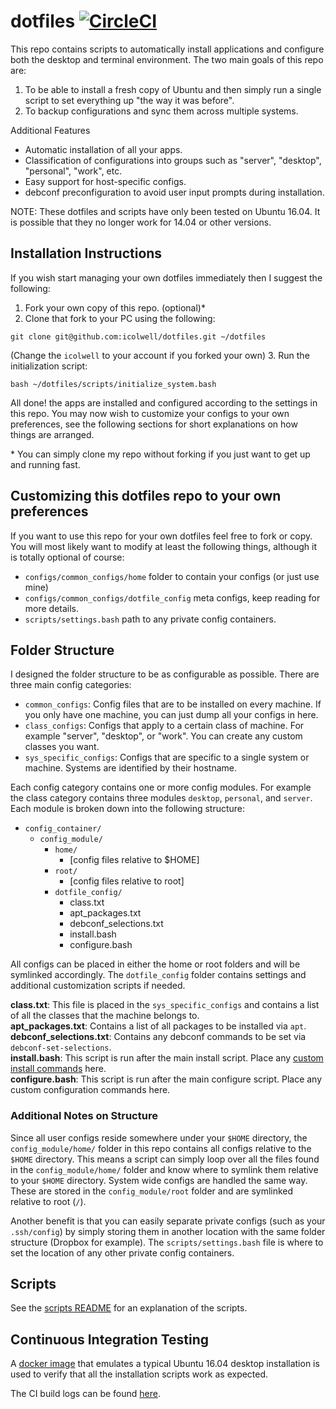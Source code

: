 # dotfiles [![CircleCI](https://circleci.com/gh/icolwell/dotfiles.svg?style=svg)](https://circleci.com/gh/icolwell/dotfiles)

This repo contains scripts to automatically install applications and configure
both the desktop and terminal environment. The two main goals of this repo are:
1. To be able to install a fresh copy of Ubuntu and then simply run a single
script to set everything up "the way it was before".
2. To backup configurations and sync them across multiple systems.

Additional Features
- Automatic installation of all your apps.
- Classification of configurations into groups such as "server", "desktop",
"personal", "work", etc.
- Easy support for host-specific configs.
- debconf preconfiguration to avoid user input prompts during installation.

NOTE: These dotfiles and scripts have only been tested on Ubuntu 16.04. It is
possible that they no longer work for 14.04 or other versions.

## Installation Instructions

If you wish start managing your own dotfiles immediately then I suggest the
following:

1. Fork your own copy of this repo. (optional)\*
2. Clone that fork to your PC using the following:  
```
git clone git@github.com:icolwell/dotfiles.git ~/dotfiles
```  
(Change the `icolwell` to your account if you forked your own)
3. Run the initialization script:  
```
bash ~/dotfiles/scripts/initialize_system.bash
```

All done! the apps are installed and configured according to the settings in
this repo. You may now wish to customize your configs to your own preferences,
see the following sections for short explanations on how things are arranged.

\* You can simply clone my repo without forking if you just want to get up and
running fast.

## Customizing this dotfiles repo to your own preferences

If you want to use this repo for your own dotfiles feel free to fork or copy.
You will most likely want to modify at least the following things, although it
is totally optional of course:

- `configs/common_configs/home` folder to contain your configs
(or just use mine)
- `configs/common_configs/dotfile_config` meta configs, keep reading for more
details.
- `scripts/settings.bash` path to any private config containers.

## Folder Structure

I designed the folder structure to be as configurable as possible.
There are three main config categories:
- `common_configs`: Config files that are to be installed on every machine.
If you only have one machine, you can just dump all your configs in here.
- `class_configs`: Configs that apply to a certain class of machine.
For example "server", "desktop", or "work".
You can create any custom classes you want.
- `sys_specific_configs`: Configs that are specific to a single system or
machine.
Systems are identified by their hostname.

Each config category contains one or more config modules.
For example the class category contains three modules `desktop`, `personal`, and
`server`.
Each module is broken down into the following structure:

- `config_container/`
    - `config_module/`
        - `home/`
            - [config files relative to $HOME]
        - `root/`
            - [config files relative to root]
        - `dotfile_config/`
            - class.txt
            - apt_packages.txt
            - debconf_selections.txt
            - install.bash
            - configure.bash

All configs can be placed in either the home or root folders and will be
symlinked accordingly.
The `dotfile_config` folder contains settings and additional customization
scripts if needed.

**class.txt**: This file is placed in the `sys_specific_configs` and contains a
list of all the classes that the machine belongs to.  
**apt_packages.txt**: Contains a list of all packages to be installed via
`apt`.  
**debconf_selections.txt**: Contains any debconf commands to be set via
`debconf-set-selections`.  
**install.bash**: This script is run after the main install script.
Place any [custom install commands](https://github.com/icolwell/install_scripts)
here.  
**configure.bash**: This script is run after the main configure script.
Place any custom configuration commands here.

### Additional Notes on Structure
Since all user configs reside somewhere under your `$HOME` directory,
the `config_module/home/` folder in this repo contains all configs relative to
the `$HOME` directory.
This means a script can simply loop over all the files found in the
`config_module/home/` folder and know where to symlink them relative to your
`$HOME` directory.
System wide configs are handled the same way.
These are stored in the `config_module/root` folder and are symlinked relative
to root (`/`).

Another benefit is
that you can easily separate private configs (such as your `.ssh/config`) by
simply storing them in another location with the same folder structure (Dropbox
for example).
The `scripts/settings.bash` file is where to set the location of any other
private config containers.

## Scripts

See the [scripts README](scripts/README.md) for an explanation of the scripts.

## Continuous Integration Testing

A [docker image](https://hub.docker.com/r/iancolwell/xenial_user/)
that emulates a typical Ubuntu 16.04 desktop installation is used to
verify that all the installation scripts work as expected.

The CI build logs can be found
[here](https://circleci.com/gh/icolwell/dotfiles).
